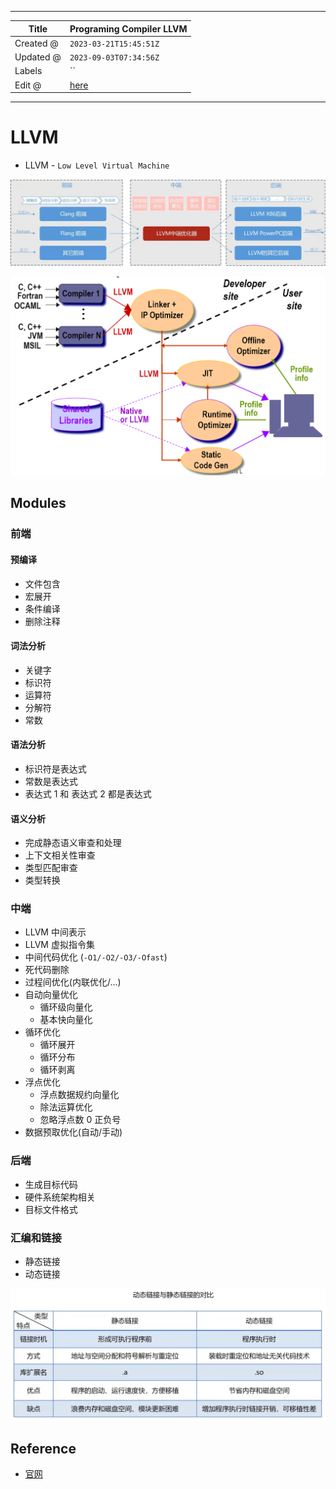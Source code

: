 -----

| Title     | Programing Compiler LLVM                             |
| --------- | ---------------------------------------------------- |
| Created @ | `2023-03-21T15:45:51Z`                               |
| Updated @ | `2023-09-03T07:34:56Z`                               |
| Labels    | \`\`                                                 |
| Edit @    | [here](https://github.com/junxnone/xwiki/issues/227) |

-----

# LLVM

  - LLVM - `Low Level Virtual Machine`

![image](media/6ba7b88fccc53079e1e32e3e7b1c52a9ece04d4a.png)

![image](media/ba09205d54afa6d8207ef9ad26ee3606ff55bfa7.png)

## Modules

### 前端

#### 预编译

  - 文件包含
  - 宏展开
  - 条件编译
  - 删除注释

#### 词法分析

  - 关键字
  - 标识符
  - 运算符
  - 分解符
  - 常数

#### 语法分析

  - 标识符是表达式
  - 常数是表达式
  - 表达式 1 和 表达式 2 都是表达式

#### 语义分析

  - 完成静态语义审查和处理
  - 上下文相关性审查
  - 类型匹配审查
  - 类型转换

### 中端

  - LLVM 中间表示
  - LLVM 虚拟指令集
  - 中间代码优化 (`-O1/-O2/-O3/-Ofast`)
  - 死代码删除
  - 过程间优化(内联优化/...)
  - 自动向量优化
      - 循环级向量化
      - 基本快向量化
  - 循环优化
      - 循环展开
      - 循环分布
      - 循环剥离
  - 浮点优化
      - 浮点数据规约向量化
      - 除法运算优化
      - 忽略浮点数 0 正负号
  - 数据预取优化(自动/手动)

### 后端

  - 生成目标代码
  - 硬件系统架构相关
  - 目标文件格式

### 汇编和链接

  - 静态链接
  - 动态链接

![image](media/32c023d46cd705f28496095354e11444a50083b5.png)

## Reference

  - [官网](https://llvm.org/)
